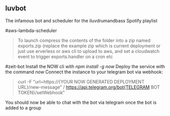 ## luvbot
The infamous bot and scheduler for the iluvdrumandbass Spotify playlist

#aws-lambda-scheduler
>To launch compress the contents of the folder into a zip named exports.zip (replace the example zip which is current deployment
>or just use erverless or aws cli to upload to aws, and set a cloudwatch event to trigger exports.handler on a cron etc

#zeit-bot
Install the NOW cli with *npm install -g now*
Deploy the service with the command *now*
Connect the instance to your telegram bot via webhook:
>curl -F "url=https://{YOUR NOW GENERATED DEPLOYMENT URL}/new-message" /
>https://api.telegram.org/bot{TELEGRAM BOT TOKEN}/setWebhook"

You should now be able to chat with the bot via telegram once the bot is added to a group




